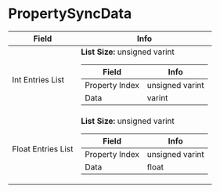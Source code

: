 # PropertySyncData

<table><thead><tr><th>Field</th><th>Info</th></tr></thead><tbody>
<tr><td>Int Entries List</td><td><b>List Size:</b> unsigned varint
  <table><thead><tr><th>Field</th><th>Info</th></tr></thead><tbody>
  <tr><td>Property Index</td><td>unsigned varint</td></tr>
  <tr><td>Data</td><td>varint</td></tr>
  </tbody></table></td></tr>
<tr><td>Float Entries List</td><td><b>List Size:</b> unsigned varint
  <table><thead><tr><th>Field</th><th>Info</th></tr></thead><tbody>
  <tr><td>Property Index</td><td>unsigned varint</td></tr>
  <tr><td>Data</td><td>float</td></tr>
  </tbody></table></td></tr>
</tbody></table>